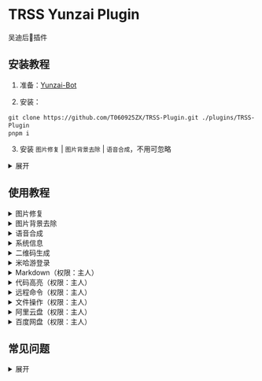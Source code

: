 
# TRSS Yunzai Plugin

吴迪后🚪插件

## 安装教程

1. 准备：[Yunzai-Bot](https://github.com/Le-niao/Yunzai-Bot)

2. 安装：

```
git clone https://github.com/T060925ZX/TRSS-Plugin.git ./plugins/TRSS-Plugin
pnpm i
```

3. 安装 `图片修复` | `图片背景去除` | `语音合成`，不用可忽略

<details><summary>展开</summary>

安装 [Python 3.10-3.11](https://python.org) 和 [Poetry](https://python-poetry.org)，并在插件目录执行以下操作

```
poetry install
```

- 图片修复：

```
git clone --depth 1 https://gitee.com/TimeRainStarSky/Real-ESRGAN
cd Real-ESRGAN
poetry run python setup.py develop
```

- 图片背景去除：

```
git clone --depth 1 https://gitee.com/TimeRainStarSky/RemBG
cd RemBG
curl -LO https://github.com/TimeRainStarSky/TRSS-Plugin/releases/download/latest/u2net.onnx.xz
curl -LO https://github.com/TimeRainStarSky/TRSS-Plugin/releases/download/latest/isnetis.onnx.xz
xz -dv u2net.onnx.xz isnetis.onnx.xz
```

- 语音合成：

```
git clone --depth 1 https://gitee.com/TimeRainStarSky/ChatWaifu
git clone --depth 1 https://gitee.com/TimeRainStarSky/GenshinVoice
```

- 语音合成 汉语模型：

```
cd ChatWaifu
curl -LO https://github.com/TimeRainStarSky/TRSS-Plugin/releases/download/latest/ChatWaifuCN.txz
tar -xvJf ChatWaifuCN.txz
```

- 语音合成 日语模型：

```
cd ChatWaifu
curl -LO https://github.com/TimeRainStarSky/TRSS-Plugin/releases/download/latest/ChatWaifuJP.txz
tar -xvJf ChatWaifuJP.txz
```

- 语音合成 原神模型：
```
cd GenshinVoice
curl -LO https://github.com/TimeRainStarSky/TRSS-Plugin/releases/download/latest/G_809000.pth.xz
xz -dv G_809000.pth.xz
```

<details><summary>部署为 API 服务器</summary>

```
bash server.sh [端口]
```

</details>

- 阿里云盘 / 百度网盘：

使用脚本安装后，启动 CLI，输入 `login -h`，按提示登录

</details>

## 使用教程

<details><summary>图片修复</summary>

- 图片修复 / 动漫图片修复 + `图片`

</details>

<details><summary>图片背景去除</summary>

- 图片背景去除 / 动漫图片背景去除 + `图片`

</details>

<details><summary>语音合成</summary>

- `角色名` + 说 + `中文`
- 语音合成角色列表

</details>

<details><summary>系统信息</summary>

- 系统信息 / 系统信息图片 / 系统测试

</details>

<details><summary>二维码生成</summary>

- 二维码 + `文字`

</details>

<details><summary>米哈游登录</summary>

- 二维码登录：米哈游登录
- 账号密码登录：米哈游登录 + `账号`

</details>

<details><summary>Markdown（权限：主人）</summary>

- md + `文件` / `URL`

</details>

<details><summary>代码高亮（权限：主人）</summary>

- sc + `文件` / `URL`

</details>

<details><summary>远程命令（权限：主人）</summary>

- rc + `Shell 命令`
- rj + `JavaScript 命令`
- dm(单条消息) / mm(多条消息) / fm(转发消息) + `JavaScript 表达式`
- rcp / rjp / dmp / mmp / fmp 以图片显示输出

</details>

<details><summary>文件操作（权限：主人）</summary>

- 文件查看 / 文件上传 / 文件下载 + `路径`

</details>

<details><summary>阿里云盘（权限：主人）</summary>

阿里云盘 +

- 帮助
- 上传
- 下载
- 相簿
- 链接
- 查看
- 创建目录
- 移动
- 回收站
- 重命名
- 删除
- 分享
- 同步备份
- 树形图
- 在线网盘
- 切换网盘
- 登录账号
- 账号列表
- 退出账号
- 空间配额
- 切换账号
- 当前账号

</details>

<details><summary>百度网盘（权限：主人）</summary>

百度网盘 +

- 帮助
- 上传
- 下载
- 复制
- 链接
- 查看
- 元信息
- 创建目录
- 移动
- 离线下载
- 空间配额
- 回收站
- 删除
- 搜索
- 分享
- 转存
- 树形图
- 登录账号
- 账号列表
- 退出账号
- 切换账号
- 当前账号

</details>

## 常见问题

<details><summary>展开</summary>

- 问：`ModuleNotFoundError: No module named 'xxx'`
- 答：未正确执行 `poetry install`

- 问：`已杀死` | `Signal 9` | `MemoryError`
- 答：`清理内存` 或 `增加 SWAP`

- 问：使用 `Git Bash` 执行 `poetry install` 失败
- 答：改用 `命令提示符` 或 `Windows PowerShell`

- 问：`error: Microsoft Visual C++ 14.0 or greater is required.`
- 答：下载安装 [Microsoft C++ 生成工具](https://visualstudio.microsoft.com/zh-hans/visual-cpp-build-tools)
![Microsoft C++ 生成工具](Picture/Microsoft_C++_生成工具.png)

- 问：`'bash' 不是内部或外部命令，也不是可运行的程序或批处理文件` `bash : 无法将“sh”项识别为 cmdlet、函数、脚本文件或可运行程序的名称。请检查名称的拼写，如果包括路径，请确保路径正确，然后再试一次。`
- 答：改用 `Git Bash`

- 问：手动安装过程中出现问题
- 答：建议自行解决，不会就用脚本一键安装

- 问：我有其他问题
- 答：提供详细问题描述，通过下方 联系方式 反馈问题

</details>

